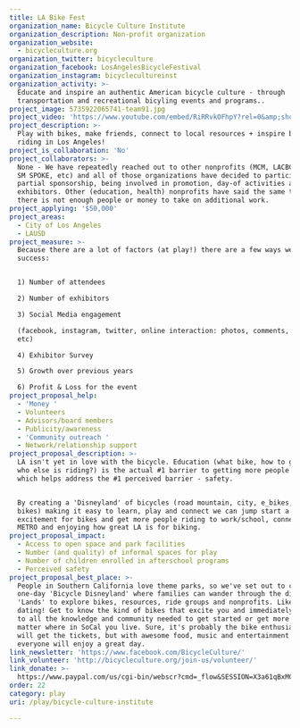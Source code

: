 ```yaml
---
title: LA Bike Fest
organization_name: Bicycle Culture Institute
organization_description: Non-profit organization
organization_website:
  - bicycleculture.org
organization_twitter: bicycleculture
organization_facebook: LosAngelesBicycleFestival
organization_instagram: bicyclecultureinst
organization_activity: >-
  Educate and inspire an authentic American bicycle culture - through
  transportation and recreational bicyling events and programs..
project_image: 5735922065741-team91.jpg
project_video: 'https://www.youtube.com/embed/RiRRvkOFhpY?rel=0&amp;showinfo=0'
project_description: >-
  Play with bikes, make friends, connect to local resources + inspire bicycle
  riding in Los Angeles!
project_is_collaboration: 'No'
project_collaborators: >-
  None - We have repeatedly reached out to other nonprofits (MCM, LACBC, ERBC,
  SM SPOKE, etc) and all of those organizations have decided to participate by
  partial sponsorship, being involved in promotion, day-of activities as
  exhibitors. Other (education, health) nonprofits have said the same thing:
  there is not enough people or money to take on additional work.
project_applying: '$50,000'
project_areas:
  - City of Los Angeles
  - LAUSD
project_measure: >-
  Because there are a lot of factors (at play!) there are a few ways we measure
  success:


  1) Number of attendees

  2) Number of exhibitors

  3) Social Media engagement 

  (facebook, instagram, twitter, online interaction: photos, comments, likes,
  etc)

  4) Exhibitor Survey

  5) Growth over previous years

  6) Profit & Loss for the event
project_proposal_help:
  - 'Money '
  - Volunteers
  - Advisors/board members
  - Publicity/awareness
  - 'Community outreach '
  - Network/relationship support
project_proposal_description: >-
  LA isn't yet in love with the bicycle. Education (what bike, how to get there,
  who else is riding?) is the actual #1 barrier to getting more people riding -
  which helps address the #1 perceived barrier - safety. 


  By creating a 'Disneyland' of bicycles (road mountain, city, e_bikes, family
  bikes) making it easy to learn, play and connect we can jump start a new
  excitement for bikes and get more people riding to work/school, connecting to
  METRO and enjoying how great LA is for biking.
project_proposal_impact:
  - Access to open space and park facilities
  - Number (and quality) of informal spaces for play
  - Number of children enrolled in afterschool programs
  - Perceived safety
project_proposal_best_place: >-
  People in Southern California love theme parks, so we've set out to create a
  one-day 'Bicycle Disneyland' where families can wander through the different
  'Lands' to explore bikes, resources, ride groups and nonprofits. Like speed
  dating! Get to know the kind of bikes that excite you and immediately connect
  to all the knowledge and community needed to get started or get more active no
  matter where in SoCal you live. Sure, it's probably the bike enthusiast that
  will get the tickets, but with awesome food, music and entertainment -
  everyone will enjoy a great day.
link_newsletter: 'https://www.facebook.com/BicycleCulture/'
link_volunteer: 'http://bicycleculture.org/join-us/volunteer/'
link_donate: >-
  https://www.paypal.com/us/cgi-bin/webscr?cmd=_flow&SESSION=X3a61qBxMCfogN5XRxVkAp2vyPHASfmaBJfPmsZNgykU6d_E37CFmm9JIIy&dispatch=5885d80a13c0db1f8e263663d3faee8d4fe1dd75ca3bd4f11d72275b28239088
order: 22
category: play
uri: /play/bicycle-culture-institute

---
```

